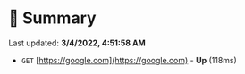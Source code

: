 # 📖 Summary
Last updated: **3/4/2022, 4:51:58 AM**

- `GET` [https://google.com](https://google.com) - **Up** (118ms)
